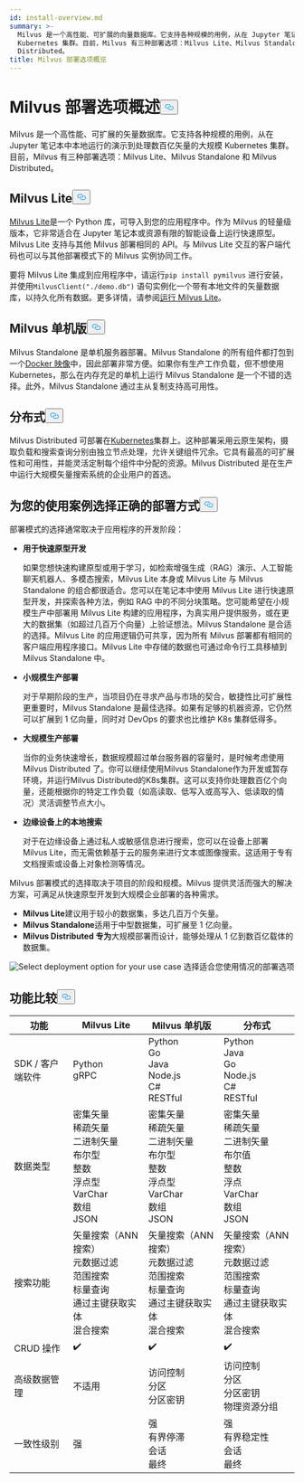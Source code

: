 ```yaml
---
id: install-overview.md
summary: >-
  Milvus 是一个高性能、可扩展的向量数据库。它支持各种规模的用例，从在 Jupyter 笔记本中本地运行的演示到处理数百亿矢量的大规模
  Kubernetes 集群。目前，Milvus 有三种部署选项：Milvus Lite、Milvus Standalone 和 Milvus
  Distributed。
title: Milvus 部署选项概览
---
```

<h1 id="Overview-of-Milvus-Deployment-Options" class="common-anchor-header">Milvus 部署选项概述<button data-href="#Overview-of-Milvus-Deployment-Options" class="anchor-icon" translate="no">
      <svg translate="no"
        aria-hidden="true"
        focusable="false"
        height="20"
        version="1.1"
        viewBox="0 0 16 16"
        width="16"
      >
        <path
          fill="#0092E4"
          fill-rule="evenodd"
          d="M4 9h1v1H4c-1.5 0-3-1.69-3-3.5S2.55 3 4 3h4c1.45 0 3 1.69 3 3.5 0 1.41-.91 2.72-2 3.25V8.59c.58-.45 1-1.27 1-2.09C10 5.22 8.98 4 8 4H4c-.98 0-2 1.22-2 2.5S3 9 4 9zm9-3h-1v1h1c1 0 2 1.22 2 2.5S13.98 12 13 12H9c-.98 0-2-1.22-2-2.5 0-.83.42-1.64 1-2.09V6.25c-1.09.53-2 1.84-2 3.25C6 11.31 7.55 13 9 13h4c1.45 0 3-1.69 3-3.5S14.5 6 13 6z"
        ></path>
      </svg>
    </button></h1><p>Milvus 是一个高性能、可扩展的矢量数据库。它支持各种规模的用例，从在 Jupyter 笔记本中本地运行的演示到处理数百亿矢量的大规模 Kubernetes 集群。目前，Milvus 有三种部署选项：Milvus Lite、Milvus Standalone 和 Milvus Distributed。</p>
<h2 id="Milvus-Lite" class="common-anchor-header">Milvus Lite<button data-href="#Milvus-Lite" class="anchor-icon" translate="no">
      <svg translate="no"
        aria-hidden="true"
        focusable="false"
        height="20"
        version="1.1"
        viewBox="0 0 16 16"
        width="16"
      >
        <path
          fill="#0092E4"
          fill-rule="evenodd"
          d="M4 9h1v1H4c-1.5 0-3-1.69-3-3.5S2.55 3 4 3h4c1.45 0 3 1.69 3 3.5 0 1.41-.91 2.72-2 3.25V8.59c.58-.45 1-1.27 1-2.09C10 5.22 8.98 4 8 4H4c-.98 0-2 1.22-2 2.5S3 9 4 9zm9-3h-1v1h1c1 0 2 1.22 2 2.5S13.98 12 13 12H9c-.98 0-2-1.22-2-2.5 0-.83.42-1.64 1-2.09V6.25c-1.09.53-2 1.84-2 3.25C6 11.31 7.55 13 9 13h4c1.45 0 3-1.69 3-3.5S14.5 6 13 6z"
        ></path>
      </svg>
    </button></h2><p><a href="https://milvus.io/docs/milvus_lite.md">Milvus Lite</a>是一个 Python 库，可导入到您的应用程序中。作为 Milvus 的轻量级版本，它非常适合在 Jupyter 笔记本或资源有限的智能设备上运行快速原型。Milvus Lite 支持与其他 Milvus 部署相同的 API。与 Milvus Lite 交互的客户端代码也可以与其他部署模式下的 Milvus 实例协同工作。</p>
<p>要将 Milvus Lite 集成到应用程序中，请运行<code translate="no">pip install pymilvus</code> 进行安装，并使用<code translate="no">MilvusClient(&quot;./demo.db&quot;)</code> 语句实例化一个带有本地文件的矢量数据库，以持久化所有数据。更多详情，请参阅<a href="https://milvus.io/docs/milvus_lite.md">运行 Milvus Lite</a>。</p>
<h2 id="Milvus-Standalone" class="common-anchor-header">Milvus 单机版<button data-href="#Milvus-Standalone" class="anchor-icon" translate="no">
      <svg translate="no"
        aria-hidden="true"
        focusable="false"
        height="20"
        version="1.1"
        viewBox="0 0 16 16"
        width="16"
      >
        <path
          fill="#0092E4"
          fill-rule="evenodd"
          d="M4 9h1v1H4c-1.5 0-3-1.69-3-3.5S2.55 3 4 3h4c1.45 0 3 1.69 3 3.5 0 1.41-.91 2.72-2 3.25V8.59c.58-.45 1-1.27 1-2.09C10 5.22 8.98 4 8 4H4c-.98 0-2 1.22-2 2.5S3 9 4 9zm9-3h-1v1h1c1 0 2 1.22 2 2.5S13.98 12 13 12H9c-.98 0-2-1.22-2-2.5 0-.83.42-1.64 1-2.09V6.25c-1.09.53-2 1.84-2 3.25C6 11.31 7.55 13 9 13h4c1.45 0 3-1.69 3-3.5S14.5 6 13 6z"
        ></path>
      </svg>
    </button></h2><p>Milvus Standalone 是单机服务器部署。Milvus Standalone 的所有组件都打包到一个<a href="https://milvus.io/docs/install_standalone-docker.md">Docker 映像</a>中，因此部署非常方便。如果你有生产工作负载，但不想使用 Kubernetes，那么在内存充足的单机上运行 Milvus Standalone 是一个不错的选择。此外，Milvus Standalone 通过主从复制支持高可用性。</p>
<h2 id="Milvus-Distributed" class="common-anchor-header">分布式<button data-href="#Milvus-Distributed" class="anchor-icon" translate="no">
      <svg translate="no"
        aria-hidden="true"
        focusable="false"
        height="20"
        version="1.1"
        viewBox="0 0 16 16"
        width="16"
      >
        <path
          fill="#0092E4"
          fill-rule="evenodd"
          d="M4 9h1v1H4c-1.5 0-3-1.69-3-3.5S2.55 3 4 3h4c1.45 0 3 1.69 3 3.5 0 1.41-.91 2.72-2 3.25V8.59c.58-.45 1-1.27 1-2.09C10 5.22 8.98 4 8 4H4c-.98 0-2 1.22-2 2.5S3 9 4 9zm9-3h-1v1h1c1 0 2 1.22 2 2.5S13.98 12 13 12H9c-.98 0-2-1.22-2-2.5 0-.83.42-1.64 1-2.09V6.25c-1.09.53-2 1.84-2 3.25C6 11.31 7.55 13 9 13h4c1.45 0 3-1.69 3-3.5S14.5 6 13 6z"
        ></path>
      </svg>
    </button></h2><p>Milvus Distributed 可部署在<a href="https://milvus.io/docs/install_cluster-milvusoperator.md">Kubernetes</a>集群上。这种部署采用云原生架构，摄取负载和搜索查询分别由独立节点处理，允许关键组件冗余。它具有最高的可扩展性和可用性，并能灵活定制每个组件中分配的资源。Milvus Distributed 是在生产中运行大规模矢量搜索系统的企业用户的首选。</p>
<h2 id="Choose-the-Right-Deployment-for-Your-Use-Case" class="common-anchor-header">为您的使用案例选择正确的部署方式<button data-href="#Choose-the-Right-Deployment-for-Your-Use-Case" class="anchor-icon" translate="no">
      <svg translate="no"
        aria-hidden="true"
        focusable="false"
        height="20"
        version="1.1"
        viewBox="0 0 16 16"
        width="16"
      >
        <path
          fill="#0092E4"
          fill-rule="evenodd"
          d="M4 9h1v1H4c-1.5 0-3-1.69-3-3.5S2.55 3 4 3h4c1.45 0 3 1.69 3 3.5 0 1.41-.91 2.72-2 3.25V8.59c.58-.45 1-1.27 1-2.09C10 5.22 8.98 4 8 4H4c-.98 0-2 1.22-2 2.5S3 9 4 9zm9-3h-1v1h1c1 0 2 1.22 2 2.5S13.98 12 13 12H9c-.98 0-2-1.22-2-2.5 0-.83.42-1.64 1-2.09V6.25c-1.09.53-2 1.84-2 3.25C6 11.31 7.55 13 9 13h4c1.45 0 3-1.69 3-3.5S14.5 6 13 6z"
        ></path>
      </svg>
    </button></h2><p>部署模式的选择通常取决于应用程序的开发阶段：</p>
<ul>
<li><p><strong>用于快速原型开发</strong></p>
<p>如果您想快速构建原型或用于学习，如检索增强生成（RAG）演示、人工智能聊天机器人、多模态搜索，Milvus Lite 本身或 Milvus Lite 与 Milvus Standalone 的组合都很适合。您可以在笔记本中使用 Milvus Lite 进行快速原型开发，并探索各种方法，例如 RAG 中的不同分块策略。您可能希望在小规模生产中部署用 Milvus Lite 构建的应用程序，为真实用户提供服务，或在更大的数据集（如超过几百万个向量）上验证想法。Milvus Standalone 是合适的选择。Milvus Lite 的应用逻辑仍可共享，因为所有 Milvus 部署都有相同的客户端应用程序接口。Milvus Lite 中存储的数据也可通过命令行工具移植到 Milvus Standalone 中。</p></li>
<li><p><strong>小规模生产部署</strong></p>
<p>对于早期阶段的生产，当项目仍在寻求产品与市场的契合，敏捷性比可扩展性更重要时，Milvus Standalone 是最佳选择。如果有足够的机器资源，它仍然可以扩展到 1 亿向量，同时对 DevOps 的要求也比维护 K8s 集群低得多。</p></li>
<li><p><strong>大规模生产部署</strong></p>
<p>当你的业务快速增长，数据规模超过单台服务器的容量时，是时候考虑使用 Milvus Distributed 了。你可以继续使用Milvus Standalone作为开发或暂存环境，并运行Milvus Distributed的K8s集群。这可以支持你处理数百亿个向量，还能根据你的特定工作负载（如高读取、低写入或高写入、低读取的情况）灵活调整节点大小。</p></li>
<li><p><strong>边缘设备上的本地搜索</strong></p>
<p>对于在边缘设备上通过私人或敏感信息进行搜索，您可以在设备上部署 Milvus Lite，而无需依赖基于云的服务来进行文本或图像搜索。这适用于专有文档搜索或设备上对象检测等情况。</p></li>
</ul>
<p>Milvus 部署模式的选择取决于项目的阶段和规模。Milvus 提供灵活而强大的解决方案，可满足从快速原型开发到大规模企业部署的各种需求。</p>
<ul>
<li><strong>Milvus Lite</strong>建议用于较小的数据集，多达几百万个矢量。</li>
<li><strong>Milvus Standalone</strong>适用于中型数据集，可扩展至 1 亿向量。</li>
<li><strong>Milvus Distributed 专为</strong>大规模部署而设计，能够处理从 1 亿到数百亿载体的数据集。</li>
</ul>
<p>
  
   <span class="img-wrapper"> <img translate="no" src="/docs/v2.4.x/assets/select-deployment-option.png" alt="Select deployment option for your use case" class="doc-image" id="select-deployment-option-for-your-use-case" />
   </span> <span class="img-wrapper"> <span>选择适合您使用情况的部署选项</span> </span></p>
<h2 id="Comparison-on-functionalities" class="common-anchor-header">功能比较<button data-href="#Comparison-on-functionalities" class="anchor-icon" translate="no">
      <svg translate="no"
        aria-hidden="true"
        focusable="false"
        height="20"
        version="1.1"
        viewBox="0 0 16 16"
        width="16"
      >
        <path
          fill="#0092E4"
          fill-rule="evenodd"
          d="M4 9h1v1H4c-1.5 0-3-1.69-3-3.5S2.55 3 4 3h4c1.45 0 3 1.69 3 3.5 0 1.41-.91 2.72-2 3.25V8.59c.58-.45 1-1.27 1-2.09C10 5.22 8.98 4 8 4H4c-.98 0-2 1.22-2 2.5S3 9 4 9zm9-3h-1v1h1c1 0 2 1.22 2 2.5S13.98 12 13 12H9c-.98 0-2-1.22-2-2.5 0-.83.42-1.64 1-2.09V6.25c-1.09.53-2 1.84-2 3.25C6 11.31 7.55 13 9 13h4c1.45 0 3-1.69 3-3.5S14.5 6 13 6z"
        ></path>
      </svg>
    </button></h2><table>
<thead>
<tr><th>功能</th><th>Milvus Lite</th><th>Milvus 单机版</th><th>分布式</th></tr>
</thead>
<tbody>
<tr><td>SDK / 客户端软件</td><td>Python<br/>gRPC</td><td>Python<br/>Go<br/>Java<br/>Node.js<br/>C#<br/>RESTful</td><td>Python<br/>Java<br/>Go<br/>Node.js<br/>C#<br/>RESTful</td></tr>
<tr><td>数据类型</td><td>密集矢量<br/>稀疏矢量<br/>二进制矢量<br/>布尔型<br/>整数<br/>浮点型<br/>VarChar<br/>数组<br/>JSON</td><td>密集矢量<br/>稀疏矢量<br/>二进制矢量<br/>布尔型<br/>整数<br/>浮点型<br/>VarChar<br/>数组<br/>JSON</td><td>密集矢量<br/>稀疏矢量<br/>二进制矢量<br/>布尔值<br/>整数<br/>浮点<br/>VarChar<br/>数组<br/>JSON</td></tr>
<tr><td>搜索功能</td><td>矢量搜索（ANN 搜索）<br/>元数据过滤<br/>范围搜索<br/>标量查询<br/>通过主键获取实体<br/>混合搜索</td><td>矢量搜索（ANN 搜索）<br/>元数据过滤<br/>范围搜索<br/>标量查询<br/>通过主键获取实体<br/>混合搜索</td><td>矢量搜索（ANN 搜索）<br/>元数据过滤<br/>范围搜索<br/>标量查询<br/>通过主键获取实体<br/>混合搜索</td></tr>
<tr><td>CRUD 操作</td><td>✔️</td><td>✔️</td><td>✔️</td></tr>
<tr><td>高级数据管理</td><td>不适用</td><td>访问控制<br/>分区<br/>分区密钥</td><td>访问控制<br/>分区<br/>分区密钥<br/>物理资源分组</td></tr>
<tr><td>一致性级别</td><td>强</td><td>强<br/>有界停滞<br/>会话<br/>最终</td><td>强<br/>有界稳定性<br/>会话<br/>最终</td></tr>
</tbody>
</table>
